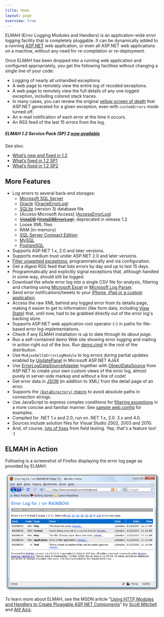 ```yaml
---
title: Home
layout: page
overview: true
---
```


ELMAH (Error Logging Modules and Handlers) is an application-wide error logging facility that is completely pluggable. It can be dynamically added to a running [ASP.NET](http://www.asp.net/) web application, or even all ASP.NET web applications on a machine, without any need for re-compilation or re-deployment.

Once ELMAH has been dropped into a running web application and configured appropriately, you get the following facilities without changing a single line of your code:

  * Logging of nearly all unhandled exceptions.
  * A web page to remotely view the entire log of recoded exceptions.
  * A web page to remotely view the full details of any one logged exception, including colored stack traces.
  * In many cases, you can review the original [yellow screen of death](http://en.wikipedia.org/wiki/Yellow_Screen_of_Death#ASP.NET) that ASP.NET generated for a given exception, even with `customErrors` mode turned off.
  * An e-mail notification of each error at the time it occurs.
  * An RSS feed of the last 15 errors from the log.

<div class="note">
  <h5>ELMAH 1.2 Service Pack (SP) 2 <a href="https://bitbucket.org/project-elmah/main/wiki/Downloads">now available</a></h5>
  <p>See also:</p>
  
  <ul>
    <li><a href="https://github.com/elmah/Elmah/issues?q=is%3Aissue+label%3AMilestone-Release1.2+is%3Aclosed">What&rsquo;s new and fixed in 1.2</a></li>
    <li><a href="https://github.com/elmah/Elmah/issues?q=is%3Aissue+label%3AMilestone-Release1.2SP1+is%3Aclosed">What&rsquo;s fixed in 1.2 SP1</a></li>
    <li><a href="https://github.com/elmah/Elmah/issues?q=is%3Aissue+label%3AMilestone-Release1.2SP2+is%3Aclosed">What&rsquo;s fixed in 1.2 SP2</a></li>
  </ul>
</div>

## More Features

  * Log errors to several back-end storages:
    * [Microsoft SQL Server](http://www.microsoft.com/sql/)
    * [Oracle](http://www.oracle.com/) ([OracleErrorLog](https://www.assembla.com/spaces/elmah/subversion/source/HEAD/tags/REL-1.2/src/Elmah/OracleErrorLog.cs))
    * [SQLite](http://www.sqlite.org/) (version 3) database file
    * [Access Microsoft Access] ([AccessErrorLog](https://www.assembla.com/spaces/elmah/subversion/source/HEAD/tags/REL-1.2/src/Elmah/AccessErrorLog.cs))
    * <del>[VistaDB](http://www.vistadb.net/) ([VistaDBErrorLog](https://www.assembla.com/spaces/elmah/subversion/source/HEAD/tags/REL-1.1/src/Elmah/VistaDBErrorLog.cs))</del>; deprecated in release 1.2
    * Loose XML files
    * RAM (in-memory)
    * [SQL Server Compact Edition](http://www.microsoft.com/sql/)
    * [MySQL](http://www.mysql.com/)
    * [PostgreSQL](http://www.postgresql.org/)
  * Supports ASP.NET 1.x, 2.0 and later versions.
  * Supports medium trust under ASP.NET 2.0 and later versions.
  * [Filter unwanted exceptions](/a/error-filtering/), programmatically and via configuration.
  * Get a digest RSS feed that lists errors by day and up to last 15 days.
  * Programmatically and explicitly signal exceptions that, although handled in some way, should still be logged.
  * Download the whole error log into a single CSV file for analysis, filtering and charting using [Microsoft Excel](http://www.microsoft.com/excel/) or [Microsoft Log Parser](http://www.microsoft.com/technet/scriptcenter/tools/logparser/default.mspx).
  * Send error notifications/tweets to your [iPhone, iPad or a custom application](/a/prowling-errors/).
  * Access the raw XML behind any logged error from its details page, making it easier to get to information (like form data, including [View State](http://msdn2.microsoft.com/en-us/library/ms972976.aspx)) that, until now, had to be grabbed directly out of the error log's backing store.
  * Supports ASP.NET web application root operator (`~`) in paths for file-based error log implementations.
  * Check if any ELMAH installation is up to date through its _about page_.
  * Run a self-contained demo Web site showing error logging and mailing in action right out of the box. Run [demo.cmd](https://www.assembla.com/spaces/elmah/subversion/source/HEAD/tags/REL-1.2/demo.cmd) in the root of the distribution.
  * Use `MsAjaxDeltaErrorLogModule` to log errors during partial updates enabled by [UpdatePanel](http://msdn.microsoft.com/en-us/library/system.web.ui.updatepanel.aspx) in Microsoft ASP.NET AJAX
  * Use [ErrorLogDataSourceAdapter](https://www.assembla.com/spaces/elmah/subversion/source/HEAD/tags/REL-1.2/src/Elmah/ErrorLogDataSourceAdapter.cs) together with [ObjectDataSource](http://msdn.microsoft.com/en-us/library/system.web.ui.webcontrols.objectdatasource.aspx) from ASP.NET to create your own custom views of the error log, almost purely in server-side markup and without a line of code!
  * Get error data in [JSON](http://www.json.org/) (in addition to XML) from the detail page of an error.
  * Supports the [`|DataDirectory|` macro](http://blogs.msdn.com/smartclientdata/archive/2005/08/26/456886.aspx) to avoid absolute paths in connection strings.
  * Use JavaScript to express complex conditions for [filtering exceptions](/a/error-filtering/) in a more concise and familiar manner. See [sample web.config](https://www.assembla.com/spaces/elmah/subversion/source/HEAD/tags/REL-1.2/samples/web.config) for examples.
  * Compiled for .NET 1.x and 2.0; run on .NET 1.x, 2.0. 3.x and 4.0.
  * Sources include solution files for Visual Studio 2002, 2003 and 2010.
  * And, of course, [lots of fixes](https://github.com/elmah/Elmah/issues?q=is%3Aissue+is%3Aclosed) from field testing. Yep, that's a feature too! :)

## ELMAH in Action

Following is a screenshot of Firefox displaying the error log page as provided by ELMAH:

![Home Shot](img/homeshot.png)

To learn more about ELMAH, see the MSDN article &ldquo;[Using HTTP Modules and Handlers to Create Pluggable ASP.NET Components](http://msdn2.microsoft.com/en-us/library/aa479332.aspx)&rdquo; by [Scott Mitchell](http://www.4guysfromrolla.com/ScottMitchell.shtml) and [Atif Aziz](http://www.raboof.com/).
